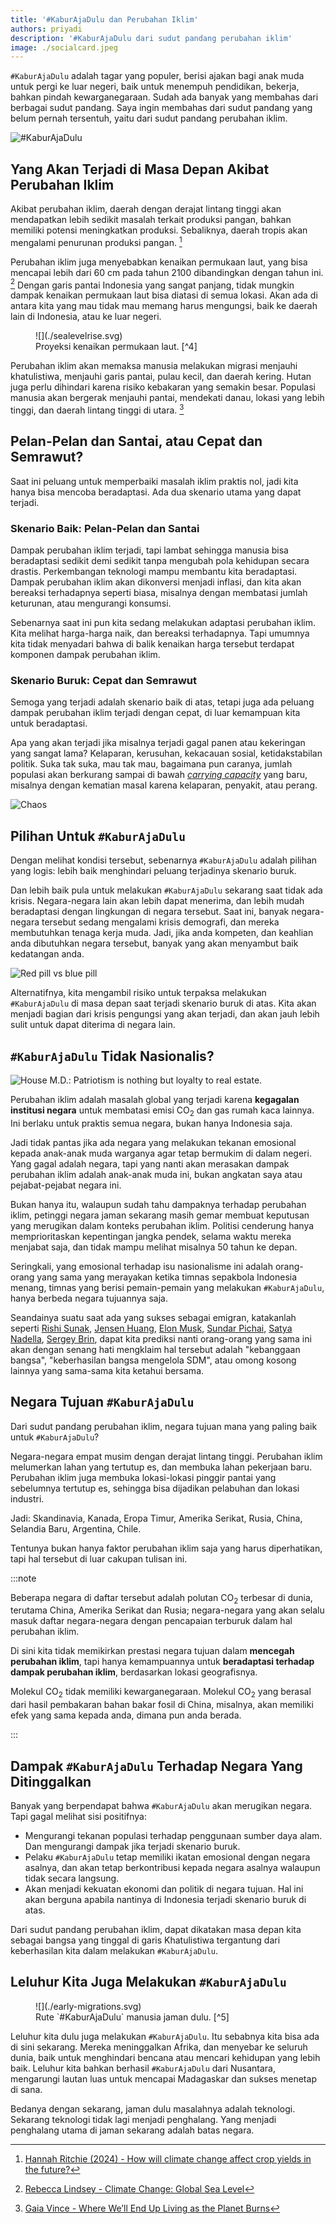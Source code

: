 ```yaml
---
title: '#KaburAjaDulu dan Perubahan Iklim'
authors: priyadi
description: '#KaburAjaDulu dari sudut pandang perubahan iklim'
image: ./socialcard.jpeg
---
```


`#KaburAjaDulu` adalah tagar yang populer, berisi ajakan bagi anak muda untuk
pergi ke luar negeri, baik untuk menempuh pendidikan, bekerja, bahkan pindah
kewarganegaraan. Sudah ada banyak yang membahas dari berbagai sudut pandang.
Saya ingin membahas dari sudut pandang yang belum pernah tersentuh, yaitu dari
sudut pandang perubahan iklim.

<!-- truncate -->

![#KaburAjaDulu](./socialcard.jpeg)

## Yang Akan Terjadi di Masa Depan Akibat Perubahan Iklim

Akibat perubahan iklim, daerah dengan derajat lintang tinggi akan mendapatkan
lebih sedikit masalah terkait produksi pangan, bahkan memiliki potensi
meningkatkan produksi. Sebaliknya, daerah tropis akan mengalami penurunan
produksi pangan. [^1]

Perubahan iklim juga menyebabkan kenaikan permukaan laut, yang bisa mencapai
lebih dari 60 cm pada tahun 2100 dibandingkan dengan tahun ini. [^2] Dengan
garis pantai Indonesia yang sangat panjang, tidak mungkin dampak kenaikan
permukaan laut bisa diatasi di semua lokasi. Akan ada di antara kita yang mau
tidak mau memang harus mengungsi, baik ke daerah lain di Indonesia, atau ke luar
negeri.

<figure>
![](./sealevelrise.svg)
<figcaption>Proyeksi kenaikan permukaan laut. [^4]</figcaption>
</figure>

Perubahan iklim akan memaksa manusia melakukan migrasi menjauhi khatulistiwa,
menjauhi garis pantai, pulau kecil, dan daerah kering. Hutan juga perlu
dihindari karena risiko kebakaran yang semakin besar. Populasi manusia akan
bergerak menjauhi pantai, mendekati danau, lokasi yang lebih tinggi, dan daerah
lintang tinggi di utara. [^3] 

## Pelan-Pelan dan Santai, atau Cepat dan Semrawut?

Saat ini peluang untuk memperbaiki masalah iklim praktis nol, jadi kita hanya
bisa mencoba beradaptasi. Ada dua skenario utama yang dapat terjadi.

### Skenario Baik: Pelan-Pelan dan Santai

Dampak perubahan iklim terjadi, tapi lambat sehingga manusia bisa beradaptasi
sedikit demi sedikit tanpa mengubah pola kehidupan secara drastis. Perkembangan
teknologi mampu membantu kita beradaptasi. Dampak perubahan iklim akan
dikonversi menjadi inflasi, dan kita akan bereaksi terhadapnya seperti biasa,
misalnya dengan membatasi jumlah keturunan, atau mengurangi konsumsi.

Sebenarnya saat ini pun kita sedang melakukan adaptasi perubahan iklim. Kita
melihat harga-harga naik, dan bereaksi terhadapnya. Tapi umumnya kita tidak
menyadari bahwa di balik kenaikan harga tersebut terdapat komponen dampak
perubahan iklim.

### Skenario Buruk: Cepat dan Semrawut

Semoga yang terjadi adalah skenario baik di atas, tetapi juga ada peluang dampak
perubahan iklim terjadi dengan cepat, di luar kemampuan kita untuk beradaptasi.

Apa yang akan terjadi jika misalnya terjadi gagal panen atau kekeringan yang
sangat lama? Kelaparan, kerusuhan, kekacauan sosial, ketidakstabilan politik.
Suka tak suka, mau tak mau, bagaimana pun caranya, jumlah populasi akan
berkurang sampai di bawah *[carrying
capacity](https://en.wikipedia.org/wiki/Carrying_capacity)* yang baru, misalnya
dengan kematian masal karena kelaparan, penyakit, atau perang.

![Chaos](./chaos.jpeg)

## Pilihan Untuk `#KaburAjaDulu`

Dengan melihat kondisi tersebut, sebenarnya `#KaburAjaDulu` adalah pilihan yang
logis: lebih baik menghindari peluang terjadinya skenario buruk.

Dan lebih baik pula untuk melakukan `#KaburAjaDulu` sekarang saat tidak ada
krisis. Negara-negara lain akan lebih dapat menerima, dan lebih mudah
beradaptasi dengan lingkungan di negara tersebut. Saat ini, banyak negara-negara
tersebut sedang mengalami krisis demografi, dan mereka membutuhkan tenaga kerja
muda. Jadi, jika anda kompeten, dan keahlian anda dibutuhkan negara tersebut,
banyak yang akan menyambut baik kedatangan anda.

![Red pill vs blue pill](./red-blue-pill.jpeg)

Alternatifnya, kita mengambil risiko untuk terpaksa melakukan `#KaburAjaDulu` di
masa depan saat terjadi skenario buruk di atas. Kita akan menjadi bagian dari
krisis pengungsi yang akan terjadi, dan akan jauh lebih sulit untuk dapat
diterima di negara lain.

## `#KaburAjaDulu` Tidak Nasionalis?

![House M.D.: Patriotism is nothing but loyalty to real estate.](./house.jpg)

Perubahan iklim adalah masalah global yang terjadi karena **kegagalan institusi
negara** untuk membatasi emisi CO<sub>2</sub> dan gas rumah kaca lainnya. Ini
berlaku untuk praktis semua negara, bukan hanya Indonesia saja.

Jadi tidak pantas jika ada negara yang melakukan tekanan emosional kepada
anak-anak muda warganya agar tetap bermukim di dalam negeri. Yang gagal adalah
negara, tapi yang nanti akan merasakan dampak perubahan iklim adalah anak-anak
muda ini, bukan angkatan saya atau pejabat-pejabat negara ini.

Bukan hanya itu, walaupun sudah tahu dampaknya terhadap perubahan iklim,
petinggi negara jaman sekarang masih gemar membuat keputusan yang merugikan
dalam konteks perubahan iklim. Politisi cenderung hanya memprioritaskan
kepentingan jangka pendek, selama waktu mereka menjabat saja, dan tidak mampu
melihat misalnya 50 tahun ke depan.

Seringkali, yang emosional terhadap isu nasionalisme ini adalah orang-orang yang
sama yang merayakan ketika timnas sepakbola Indonesia menang, timnas yang berisi
pemain-pemain yang melakukan `#KaburAjaDulu`, hanya berbeda negara tujuannya
saja.

Seandainya suatu saat ada yang sukses sebagai emigran, katakanlah seperti [Rishi
Sunak](https://en.wikipedia.org/wiki/Rishi_Sunak), [Jensen
Huang](https://en.wikipedia.org/wiki/Jensen_Huang), [Elon
Musk](https://en.wikipedia.org/wiki/Elon_Musk), [Sundar
Pichai](https://en.wikipedia.org/wiki/Sundar_Pichai), [Satya
Nadella](https://en.wikipedia.org/wiki/Satya_Nadella), [Sergey
Brin](https://en.wikipedia.org/wiki/Sergey_Brin), dapat kita prediksi nanti
orang-orang yang sama ini akan dengan senang hati mengklaim hal tersebut adalah
"kebanggaan bangsa", "keberhasilan bangsa mengelola SDM", atau omong kosong
lainnya yang sama-sama kita ketahui bersama.

## Negara Tujuan `#KaburAjaDulu`

Dari sudut pandang perubahan iklim, negara tujuan mana yang paling baik untuk
`#KaburAjaDulu`?

Negara-negara empat musim dengan derajat lintang tinggi. Perubahan iklim
melumerkan lahan yang tertutup es, dan membuka lahan pekerjaan baru. Perubahan
iklim juga membuka lokasi-lokasi pinggir pantai yang sebelumnya tertutup es,
sehingga bisa dijadikan pelabuhan dan lokasi industri.

Jadi: Skandinavia, Kanada, Eropa Timur, Amerika Serikat, Rusia, China, Selandia
Baru, Argentina, Chile.

Tentunya bukan hanya faktor perubahan iklim saja yang harus diperhatikan, tapi
hal tersebut di luar cakupan tulisan ini.

:::note

Beberapa negara di daftar tersebut adalah polutan CO<sub>2</sub> terbesar di
dunia, terutama China, Amerika Serikat dan Rusia; negara-negara yang akan selalu
masuk daftar negara-negara dengan pencapaian terburuk dalam hal perubahan iklim.

Di sini kita tidak memikirkan prestasi negara tujuan dalam **mencegah perubahan
iklim**, tapi hanya kemampuannya untuk **beradaptasi terhadap dampak perubahan
iklim**, berdasarkan lokasi geografisnya.

Molekul CO<sub>2</sub> tidak memiliki kewarganegaraan. Molekul CO<sub>2</sub>
yang berasal dari hasil pembakaran bahan bakar fosil di China, misalnya, akan
memiliki efek yang sama kepada anda, dimana pun anda berada.

:::

## Dampak `#KaburAjaDulu` Terhadap Negara Yang Ditinggalkan

Banyak yang berpendapat bahwa `#KaburAjaDulu` akan merugikan negara. Tapi gagal
melihat sisi positifnya:

* Mengurangi tekanan populasi terhadap penggunaan sumber daya alam. Dan
  mengurangi dampak jika terjadi skenario buruk.
* Pelaku `#KaburAjaDulu` tetap memiliki ikatan emosional dengan negara asalnya,
  dan akan tetap berkontribusi kepada negara asalnya walaupun tidak secara
  langsung.
* Akan menjadi kekuatan ekonomi dan politik di negara tujuan. Hal ini akan
  berguna apabila nantinya di Indonesia terjadi skenario buruk di atas.

Dari sudut pandang perubahan iklim, dapat dikatakan masa depan kita sebagai
bangsa yang tinggal di garis Khatulistiwa tergantung dari keberhasilan kita
dalam melakukan `#KaburAjaDulu`.

## Leluhur Kita Juga Melakukan `#KaburAjaDulu`

<figure>
![](./early-migrations.svg)
<figcaption>Rute `#KaburAjaDulu` manusia jaman dulu. [^5]</figcaption>
</figure>

Leluhur kita dulu juga melakukan `#KaburAjaDulu`. Itu sebabnya kita bisa ada di
sini sekarang. Mereka meninggalkan Afrika, dan menyebar ke seluruh dunia, baik
untuk menghindari bencana atau mencari kehidupan yang lebih baik. Leluhur kita
bahkan berhasil `#KaburAjaDulu` dari Nusantara, mengarungi lautan luas untuk
mencapai Madagaskar dan sukses menetap di sana.

Bedanya dengan sekarang, jaman dulu masalahnya adalah teknologi. Sekarang
teknologi tidak lagi menjadi penghalang. Yang menjadi penghalang utama di jaman
sekarang adalah batas negara.

[^1]: [Hannah Ritchie (2024) - How will climate change affect crop yields in the future?](https://ourworldindata.org/will-climate-change-affect-crop-yields-future)
[^2]: [Rebecca Lindsey - Climate Change: Global Sea Level](https://www.climate.gov/news-features/understanding-climate/climate-change-global-sea-level)
[^3]: [Gaia Vince - Where We’ll End Up Living as the Planet Burns](https://time.com/6209432/climate-change-where-we-will-live/)
[^4]: [Wikimedia Commons - File:Sea level history and projections.svg](https://commons.wikimedia.org/wiki/File:Sea_level_history_and_projections.svg)
[^5]: [Wikimedia Commons - File:Early migrations mercator.svg](https://commons.wikimedia.org/wiki/File:Early_migrations_mercator.svg)